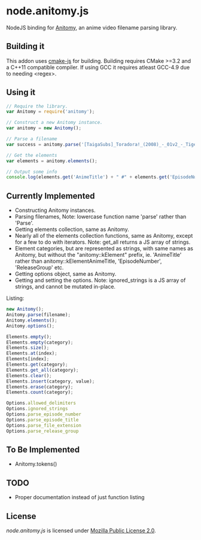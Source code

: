 # node.anitomy.js
NodeJS binding for [Anitomy](https://github.com/erengy/anitomy), an anime video filename parsing library.

## Building it
This addon uses [cmake-js](https://github.com/cmake-js/cmake-js) for building. Building requires CMake >=3.2 and a C++11 compatible compiler. If using GCC it requires atleast GCC-4.9 due to needing \<regex\>.

## Using it
```javascript
// Require the library.
var Anitomy = require('anitomy');

// Construct a new Anitomy instance.
var anitomy = new Anitomy();

// Parse a filename
var success = anitomy.parse('[TaigaSubs]_Toradora!_(2008)_-_01v2_-_Tiger_and_Dragon_[1280x720_H.264_FLAC][1234ABCD].mkv');

// Get the elements
var elements = anitomy.elements();

// Output some info
console.log(elements.get('AnimeTitle') + " #" + elements.get('EpisodeNumber') + ' by ' + elements.get('ReleaseGroup'));
```

## Currently Implemented
  * Constructing Anitomy instances.
  * Parsing filenames, Note: lowercase function name 'parse' rather than 'Parse'.
  * Getting elements collection, same as Anitomy.
  * Nearly all of the elements collection functions, same as Anitomy, except for a few to do with iterators. Note: get_all returns a JS array of strings.
  * Element categories, but are represented as strings, with same names as Anitomy, but without the "anitomy::kElement" prefix, ie. 'AnimeTitle' rather than anitomy::kElementAnimeTitle, 'EpisodeNumber', 'ReleaseGroup' etc.
  * Getting options object, same as Anitomy.
  * Getting and setting the options. Note: ignored_strings is a JS array of strings, and cannot be mutated in-place.

Listing:
```javascript
new Anitomy();
Anitomy.parse(filename);
Anitomy.elements();
Anitomy.options();

Elements.empty();
Elements.empty(category);
Elements.size();
Elements.at(index);
Elements[index];
Elements.get(category);
Elements.get_all(category);
Elements.clear();
Elements.insert(category, value);
Elements.erase(category);
Elements.count(category);

Options.allowed_delimiters
Options.ignored_strings
Options.parse_episode_number
Options.parse_episode_title
Options.parse_file_extension
Options.parse_release_group
```

## To Be Implemented
  * Anitomy.tokens()

## TODO
  * Proper documentation instead of just function listing

## License
*node.anitomy.js* is licensed under [Mozilla Public License 2.0](https://www.mozilla.org/en-US/MPL/2.0/FAQ/).